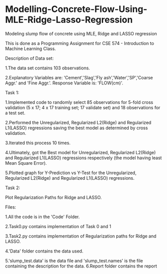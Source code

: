 # Modelling-Concrete-Flow-Using-MLE-Ridge-Lasso-Regression
Modeling slump flow of concrete using MLE, Ridge and LASSO regression

This is done as a Programming Assignment for CSE 574 -  Introduction to Machine Learning Class.

Description of Data set:

1.The data set contains 103 observations.

2.Explanatory Variables are:
  'Cement','Slag','Fly ash','Water','SP','Coarse Aggr.' and 'Fine Aggr.'. Response Variable is: 'FLOW(cm)'.

Task 1:

1.Implemented code to randomly select 85 observations for 5-fold cross validation (5 x 17; 4 x 17 training set; 17 validate set) and 18 observations for a test set.

2.Performed the Unregularized, Regularized L2(Ridge) and Regularized L1(LASSO) regressions saving the best model as determined by cross validation.

3.Iterated this process 10 times.

4.Ultimately, got the Best model for Unregularized, Regularized L2(Ridge) and Regularized L1(LASSO) regressions respectively (the model having least Mean Square Error).

5.Plotted graph for Y-Prediction vs Y-Test for the Unregularized, Regularized L2(Ridge) and Regularized L1(LASSO) regressions.


Task 2:

Plot Regularization Paths for Ridge and LASSO.


Files: 

1.All the code is in the 'Code' Folder.

2.Task0.py contains implementation of Task 0 and 1

3.Task2.py contains implementation of  Regularization paths for Ridge and LASSO.

4.'Data' folder contains the data used. 

5.'slump_test.data' is the data file and 'slump_test.names' is the file containing the description for the data.
6.Report folder contains the report


